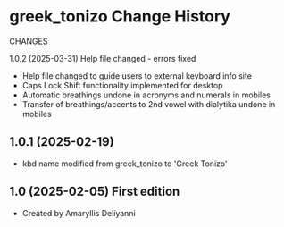 greek_tonizo Change History
====================

CHANGES

1.0.2 (2025-03-31) Help file changed - errors fixed

* Help file changed to guide users to external keyboard info site
* Caps Lock Shift functionality implemented for desktop
* Automatic breathings undone in acronyms and numerals in mobiles
* Transfer of breathings/accents to 2nd vowel with dialytika undone in mobiles

1.0.1 (2025-02-19)
------------------
* kbd name modified from greek_tonizo to 'Greek Tonizo'

1.0 (2025-02-05) First edition 
-----------------
* Created by Amaryllis Deliyanni


